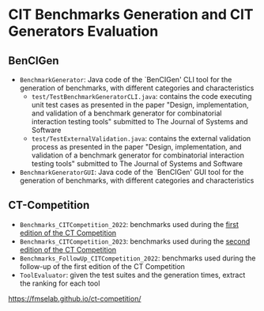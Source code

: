 # CIT Benchmarks Generation and CIT Generators Evaluation

## BenCIGen

* `BenchmarkGenerator`: Java code of the `BenCIGen' CLI tool for the generation of benchmarks, with different categories and characteristics
   - `test/TestBenchmarkGeneratorCLI.java`: contains the code executing unit test cases as presented in the paper "Design, implementation, and validation of a benchmark generator for combinatorial interaction testing tools" submitted to The Journal of Systems and Software
   - `test/TestExternalValidation.java`: contains the external validation process as presented in the paper "Design, implementation, and validation of a benchmark generator for combinatorial interaction testing tools" submitted to The Journal of Systems and Software
* `BenchmarkGeneratorGUI`: Java code of the `BenCIGen' GUI tool for the generation of benchmarks, with different categories and characteristics

## CT-Competition

* `Benchmarks_CITCompetition_2022`: benchmarks used during the [first edition of the CT Competition](https://fmselab.github.io/ct-competition/index2022.html)
* `Benchmarks_CITCompetition_2023`: benchmarks used during the [second edition of the CT Competition](https://fmselab.github.io/ct-competition/)
* `Benchmarks_FollowUp_CITCompetition_2022`: benchmarks used during the follow-up of the first edition of the CT Competition
* `ToolEvaluator`: given the test suites and the generation times, extract the ranking for each tool

https://fmselab.github.io/ct-competition/
